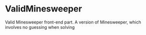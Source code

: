 # ValidMinesweeper
Valid Minesweeper front-end part. A version of Minesweeper, which involves no guessing when solving
